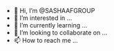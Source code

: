 - 👋 Hi, I’m @SASHAAFGROUP
- 👀 I’m interested in ...
- 🌱 I’m currently learning ...
- 💞️ I’m looking to collaborate on ...
- 📫 How to reach me ...

<!---
SASHAAFGROUP/SASHAAFGROUP is a ✨ special ✨ repository because its `README.md` (this file) appears on your GitHub profile.
You can click the Preview link to take a look at your changes.
--->
